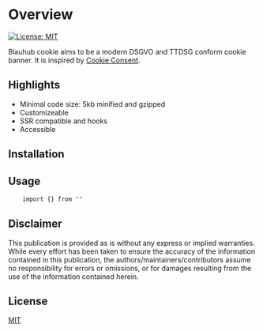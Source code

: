 # Overview

[![License: MIT](https://img.shields.io/badge/License-MIT-green.svg)](https://opensource.org/licenses/MIT)

Blauhub cookie aims to be a modern DSGVO and TTDSG conform cookie banner. It is inspired by [Cookie Consent](https://github.com/orestbida/cookieconsent#layout-options--customization).

## Highlights

- Minimal code size: 5kb minified and gzipped
- Customizeable
- SSR compatible and hooks
- Accessible

## Installation

## Usage

```bash
    import {} from ""
```

## Disclaimer

This publication is provided as is without any express or implied warranties. While every effort has been taken to ensure the accuracy of the information contained in this publication, the authors/maintainers/contributors assume no responsibility for errors or omissions, or for damages resulting from the use of the information contained herein.

## License

[MIT](./LICENSE)
